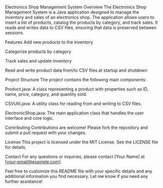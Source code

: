 Electronics Shop Management System
Overview
The Electronics Shop Management System is a Java application designed to manage the inventory and sales of an electronics shop. The application allows users to insert a list of products, catalog the products by category, and track sales. It reads and writes data to CSV files, ensuring that data is preserved between sessions.

Features
Add new products to the inventory

Categorize products by category

Track sales and update inventory

Read and write product data from/to CSV files at startup and shutdown

Project Structure
The project contains the following main components:

Product.java: A class representing a product with properties such as ID, name, price, category, and quantity sold.

CSVUtil.java: A utility class for reading from and writing to CSV files.

ElectronicShop.java: The main application class that handles the user interface and core logic.

Contributing
Contributions are welcome! Please fork the repository and submit a pull request with your changes.

License
This project is licensed under the MIT License. See the LICENSE file for details.

Contact
For any questions or inquiries, please contact [Your Name] at [your-email@example.com].

Feel free to customize this README file with your specific details and any additional information you find necessary. Let me know if you need any further assistance!
